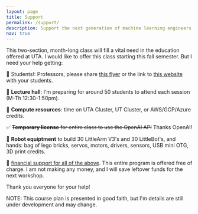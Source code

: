 ```yaml
---
layout: page
title: Support
permalink: /support/
description: Support the next generation of machine learning engineers on their learning endevour.
nav: true
---
```


This two-section, month-long class will fill a vital need in the education offered at UTA. I would like to offer this class starting this fall semester. But I need your help getting:

🔲 Students!: Professors, please share [this flyer](https://github.com/JacobFV/Artificial-Intelligence-Principle-and-Practice/raw/main/assets/flyer/ai_course_flyer.pdf) or the link to [this website](https://jacobfv.github.io/Artificial-Intelligence-Principle-and-Practice/) with your students.

🔲 **Lecture hall**: I'm preparing for around 50 students to attend each session (M-Th 12:30-1:50pm).

🔲 **Compute resources**: time on UTA Cluster, UT Cluster, or AWS/GCP/Azure credits.

✅ ~~**Temporary license** for entire class to use the OpenAI API~~ Thanks OpenAI!

🔲 **Robot equiptment** to build 30 LittleArm V3's and 30 LittleBot's, and hands: bag of lego bricks, servos, motors, drivers, sensors, USB mini OTG, 3D print credits.

🔲 [financial support for all of the above](https://github.com/JacobFV/Artificial-Intelligence-Principle-and-Practice). This entire program is offered free of charge. I am not making any money, and I will save leftover funds for the next workshop.

Thank you everyone for your help!

NOTE: This course plan is presented in good faith, but I'm details are still under development and may change.